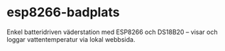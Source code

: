 # esp8266-badplats
Enkel batteridriven väderstation med ESP8266 och DS18B20 – visar och loggar vattentemperatur via lokal webbsida.
